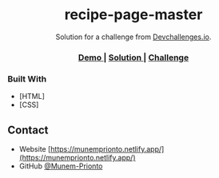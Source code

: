 <!-- Please update value in the {}  -->

<h1 align="center">recipe-page-master</h1>

<div align="center">
   Solution for a challenge from  <a href="http://devchallenges.io" target="_blank">Devchallenges.io</a>.
</div>

<div align="center">
  <h3>
    <a href="https://{your-demo-link.your-domain}">
      Demo
    </a>
    <span> | </span>
    <a href="https://{your-url-to-the-solution}">
      Solution
    </a>
    <span> | </span>
    <a href="https://devchallenges.io/challenges/OEKdUZ6xs0h99C38XVht">
      Challenge
    </a>
  </h3>
</div>


### Built With

- [HTML]
- [CSS]

## Contact

- Website [https://munemprionto.netlify.app/](https://munemprionto.netlify.app/)
- GitHub [@Munem-Prionto](https://github.com/Munem-Prionto)

